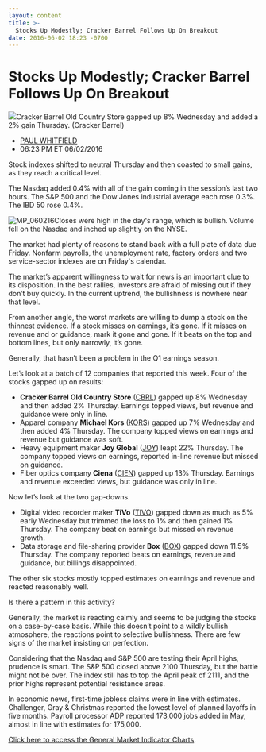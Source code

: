 ```yaml
---
layout: content
title: >-
  Stocks Up Modestly; Cracker Barrel Follows Up On Breakout
date: 2016-06-02 18:23 -0700
---
```



Stocks Up Modestly; Cracker Barrel Follows Up On Breakout
==========================================================


![](https://www.investors.com/wp-content/uploads/2016/06/BigPic_CBRL_060216_company.jpg)Cracker Barrel Old Country Store gapped up 8% Wednesday and added a 2% gain Thursday. (Cracker Barrel)



* [PAUL WHITFIELD](https://www.investors.com/author/whitfieldp/ "Posts by PAUL WHITFIELD")
* 06:23 PM ET 06/02/2016




Stock indexes shifted to neutral Thursday and then coasted to small gains, as they reach a critical level.


The Nasdaq added 0.4% with all of the gain coming in the session’s last two hours. The S&P 500 and the Dow Jones industrial average each rose 0.3%. The IBD 50 rose 0.4%.


![MP_060216](https://www.investors.com/wp-content/uploads/2016/06/MP_060216.jpg)Closes were high in the day's range, which is bullish. Volume fell on the Nasdaq and inched up slightly on the NYSE.


The market had plenty of reasons to stand back with a full plate of data due Friday. Nonfarm payrolls, the unemployment rate, factory orders and two service-sector indexes are on Friday's calendar.


The market’s apparent willingness to wait for news is an important clue to its disposition. In the best rallies, investors are afraid of missing out if they don’t buy quickly. In the current uptrend, the bullishness is nowhere near that level.


From another angle, the worst markets are willing to dump a stock on the thinnest evidence. If a stock misses on earnings, it’s gone. If it misses on revenue and or guidance, mark it gone and gone. If it beats on the top and bottom lines, but only narrowly, it’s gone.


Generally, that hasn’t been a problem in the Q1 earnings season.


Let’s look at a batch of 12 companies that reported this week. Four of the stocks gapped up on results:


* **Cracker Barrel Old Country Store** ([CBRL](https://research.investors.com/quote.aspx?symbol=CBRL)) gapped up 8% Wednesday and then added 2% Thursday. Earnings topped views, but revenue and guidance were only in line.
* Apparel company **Michael Kors** ([KORS](https://research.investors.com/quote.aspx?symbol=KORS)) gapped up 7% Wednesday and then added 4% Thursday. The company topped views on earnings and revenue but guidance was soft.
* Heavy equipment maker **Joy Global** ([JOY](https://research.investors.com/quote.aspx?symbol=JOY)) leapt 22% Thursday. The company topped views on earnings, reported in-line revenue but missed on guidance.
* Fiber optics company **Ciena** ([CIEN](https://research.investors.com/quote.aspx?symbol=CIEN)) gapped up 13% Thursday. Earnings and revenue exceeded views, but guidance was only in line.


Now let’s look at the two gap-downs.


* Digital video recorder maker **TiVo** ([TIVO](https://research.investors.com/quote.aspx?symbol=TIVO)) gapped down as much as 5% early Wednesday but trimmed the loss to 1% and then gained 1% Thursday. The company beat on earnings but missed on revenue growth.
* Data storage and file-sharing provider **Box** ([BOX](https://research.investors.com/quote.aspx?symbol=BOX)) gapped down 11.5% Thursday. The company reported beats on earnings, revenue and guidance, but billings disappointed.


The other six stocks mostly topped estimates on earnings and revenue and reacted reasonably well.


Is there a pattern in this activity?


Generally, the market is reacting calmly and seems to be judging the stocks on a case-by-case basis. While this doesn’t point to a wildly bullish atmosphere, the reactions point to selective bullishness. There are few signs of the market insisting on perfection.


Considering that the Nasdaq and S&P 500 are testing their April highs, prudence is smart. The S&P 500 closed above 2100 Thursday, but the battle might not be over. The index still has to top the April peak of 2111, and the prior highs represent potential resistance areas.


In economic news, first-time jobless claims were in line with estimates. Challenger, Gray & Christmas reported the lowest level of planned layoffs in five months. Payroll processor ADP reported 173,000 jobs added in May, almost in line with estimates for 175,000.


[Click here to access the General Market Indicator Charts](https://www.investors.com/wp-content/uploads/2016/06/IBD0206154257GMI.pdf).




